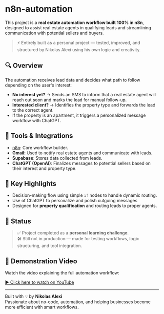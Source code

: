 # n8n-automation

This project is a **real estate automation workflow built 100% in n8n**, designed to assist real estate agents in qualifying leads and streamlining communication with potential sellers and buyers.

> ⚡️ Entirely built as a personal project — tested, improved, and structured by Nikolas Alexi using his own logic and creativity.

## 🔍 Overview

The automation receives lead data and decides what path to follow depending on the user's interest:

- **No interest yet?** → Sends an SMS to inform that a real estate agent will reach out soon and marks the lead for manual follow-up.
- **Interested client?** → Identifies the property type and forwards the lead to the correct agent.
- If the property is an apartment, it triggers a personalized message workflow with ChatGPT.

## 🧠 Tools & Integrations

- [n8n](https://n8n.io): Core workflow builder.
- **Gmail**: Used to notify real estate agents and communicate with leads.
- **Supabase**: Stores data collected from leads.
- **ChatGPT (OpenAI)**: Finalizes messages to potential sellers based on their interest and property type.

## 📌 Key Highlights

- Decision-making flow using simple `if` nodes to handle dynamic routing.
- Use of ChatGPT to personalize and polish outgoing messages.
- Designed for **property qualification** and routing leads to proper agents.

## 🧪 Status

> ✅ Project completed as a **personal learning challenge**.  
> 🛠️ Still not in production — made for testing workflows, logic structuring, and tool integration.

## 🎥 Demonstration Video

Watch the video explaining the full automation workflow:

[▶️ Click here to watch on YouTube](https://youtu.be/kREeLHnQQzU)

---

Built with 💡 by **Nikolas Alexi**  
Passionate about no-code, automation, and helping businesses become more efficient with smart workflows.
